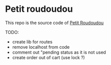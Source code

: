 # Petit roudoudou

This repo is the source code of [Petit Roudoudou](https://petit-roudoudou.fr/)

TODO:

- create lib for routes
- remove localhost from code
- comment out "pending status as it is not used
- create order out of cart (use lock ?)
